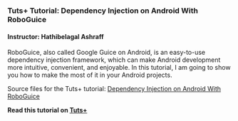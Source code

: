 ### Tuts+ Tutorial: Dependency Injection on Android With RoboGuice

#### Instructor: Hathibelagal Ashraff

RoboGuice, also called Google Guice on Android, is an easy-to-use dependency injection framework, which can make Android development more intuitive, convenient, and enjoyable. In this tutorial, I am going to show you how to make the most of it in your Android projects.

Source files for the Tuts+ tutorial: [Dependency Injection on Android With RoboGuice](http://code.tutsplus.com/tutorials/dependency-injection-on-android-with-roboguice--cms-24827)

**Read this tutorial on [Tuts+](https://code.tutsplus.com)**
